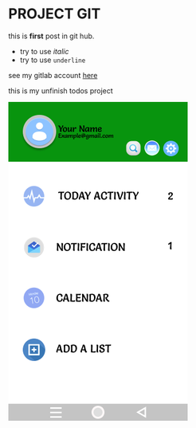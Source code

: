 #  PROJECT GIT 

this is **first** post in git hub.

- try to use *italic*
- try to use `underline`

see my gitlab account [here](https://gitlab.com/zakysyahab14)

this is my unfinish todos project

![TODOS](images/TODOS.png)